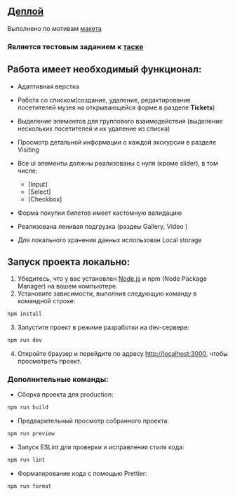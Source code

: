 ## [Деплой](https://museum-bkcq.onrender.com)

Выполнено по мотивам [макета](<https://www.figma.com/file/CucahHfhUCrkZ9ozvNhayR/Museum-04.09-(Copy)?type=design&node-id=0%3A1&mode=dev>)

### Является тестовым заданием к [таске](https://youtrack.inostudio.net/issue/JIM-112) 
## Работа имеет необходимый функционал:
- Адаптивная верстка

- Работа со списком(создание, удаление, редактирование посетителей музея на открывающейся форме в разделе **Tickets**)

- Выделение элементов для группового взаимодействия (выделение нескольких посетителей и их удаление из списка)

- Просмотр детальной информации о каждой экскурсии в разделе Visiting

- Все ui элементы должны реализованы с нуля (кроме slider), в том числе:

    - [Input] 
    - [Select] 
    - [Checkbox] 

- Форма покупки билетов имеет кастомную валидацию

- Реализована ленивая подгрузка (раздеы Gallery, Video )

- Для локального хранения данных использован Local storage

## Запуск проекта локально:

1. Убедитесь, что у вас установлен [Node.js](https://nodejs.org) и npm (Node Package Manager) на вашем компьютере.
2. Установите зависимости, выполнив следующую команду в командной строке:
```bash
npm install
```
3. Запустите проект в режиме разработки на dev-сервере:
```bash
npm run dev
```
4. Откройте браузер и перейдите по адресу [http://localhost:3000](http://localhost:3000), чтобы просмотреть проект.
### Дополнительные команды:

- Сборка проекта для production:
```bash
npm run build
```
- Предварительный просмотр собранного проекта:
```bash
npm run preview
```
- Запуск ESLint для проверки и исправления стиля кода:
```bash
npm run lint
```
- Форматирование кода с помощью Prettier:
```bash
npm run format
```

